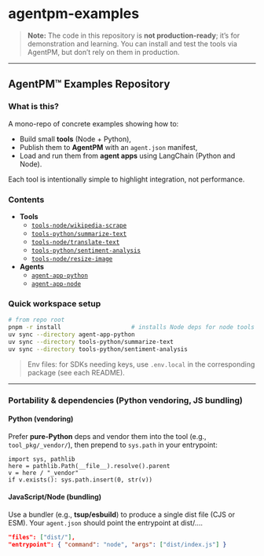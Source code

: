 # agentpm-examples

> **Note:** The code in this repository is **not production-ready**; it’s for demonstration and learning. You can install and test the tools via AgentPM, but don’t rely on them in production.

---

## AgentPM™ Examples Repository

### What is this?
A mono-repo of concrete examples showing how to:
- Build small **tools** (Node + Python),
- Publish them to **AgentPM** with an `agent.json` manifest,
- Load and run them from **agent apps** using LangChain (Python and Node).

Each tool is intentionally simple to highlight integration, not performance.

### Contents
- **Tools**
    - [`tools-node/wikipedia-scrape`](tools-node/wikipedia-scrape/)
    - [`tools-python/summarize-text`](tools-python/summarize-text/)
    - [`tools-node/translate-text`](tools-node/translate-text/)
    - [`tools-python/sentiment-analysis`](tools-python/sentiment-analysis/)
    - [`tools-node/resize-image`](tools-node/resize-image)
- **Agents**
    - [`agent-app-python`](agent-app-python/)
    - [`agent-app-node`](agent-app-node/)

### Quick workspace setup
```bash
# from repo root
pnpm -r install                    # installs Node deps for node tools & node agent
uv sync --directory agent-app-python
uv sync --directory tools-python/summarize-text
uv sync --directory tools-python/sentiment-analysis
```

> Env files: for SDKs needing keys, use `.env.local` in the corresponding package (see each README).

---

### Portability & dependencies (Python vendoring, JS bundling)

#### Python (vendoring)

Prefer **pure-Python** deps and vendor them into the tool (e.g., `tool_pkg/_vendor/`), then prepend to `sys.path` in your entrypoint:

```pycon
import sys, pathlib
here = pathlib.Path(__file__).resolve().parent
v = here / "_vendor"
if v.exists(): sys.path.insert(0, str(v))
```

#### JavaScript/Node (bundling)

Use a bundler (e.g., **tsup/esbuild**) to produce a single dist file (CJS or ESM). Your `agent.json` should point the entrypoint at dist/….

```json
"files": ["dist/"],
"entrypoint": { "command": "node", "args": ["dist/index.js"] }
```


